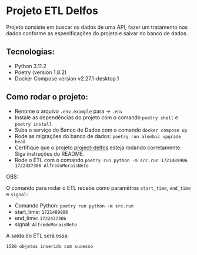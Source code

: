# Projeto ETL Delfos

Projeto consiste em buscar os dados de uma API, fazer um tratamento nos dados conforme as especificações do projeto e salvar no banco de dados.

## Tecnologias:

- Python 3.11.2
- Poetry (version 1.8.2)
- Docker Compose version v2.27.1-desktop.1

## Como rodar o projeto:

- Renome o arquivo `.env.example` para -> `.env`
- Instale as dependências do projeto com o comando `poetry shell` e `poetry install`
- Suba o serviço do Banco de Dados com o comando `docker compose up`
- Rode as migrações do banco de dados: `poetry run alembic upgrade head`
- Certifique que o projeto [project-delfos](https://github.com/alfmorais/project-delfos/) esteja rodando corretamente. Siga instruções do README.
- Rode o ETL com o comando `poetry run python -m src.run 1721489906 1722437306 AlfredoMoraisNeto`

OBS:

O comando para rodar o ETL recebe como paramêtros `start_time`, `end_time` e `signal`: 

- Comando Python: `poetry run python -m src.run`
- start_time: `1721489906`
- end_time: `1722437306`
- signal: `AlfredoMoraisNeto`

A saída do ETL será essa:
```bash
1580 objetos inserido com sucesso
```